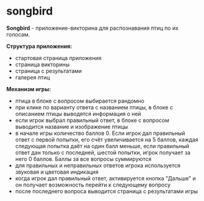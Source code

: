# songbird  
**Songbird** - приложение-викторина для распознавания птиц по их голосам.  

**Структура приложения:**
- стартовая страница приложения  
- страница викторины  
- страница с результатами  
- галерея птиц  

**Механизм игры:**  
- птица в блоке с вопросом выбирается рандомно  
- при клике по варианту ответа с названием птицы, в блоке с описанием птицы выводятся информация о ней  
- если игрок выбрал правильный ответ, в блоке с вопросом выводится название и изображение птицы  
- в начале игры количество баллов 0. Если игрок дал правильный ответ с первой попытки, его счёт увеличивается на 5 баллов, каждая следующая попытка даёт на один балл меньше, если правильный ответ дан только с последней, шестой попытки, игрок получает за него 0 баллов. Баллы за все вопросы суммируются  
- для правильных и неправильных ответов игрока используется звуковая и цветовая индикация  
- когда игрок дал правильный ответ, активируется кнопка "Дальше" и он получает возможность перейти к следующему вопросу  
- после последнего вопроса выводится страница с результатами игры  
